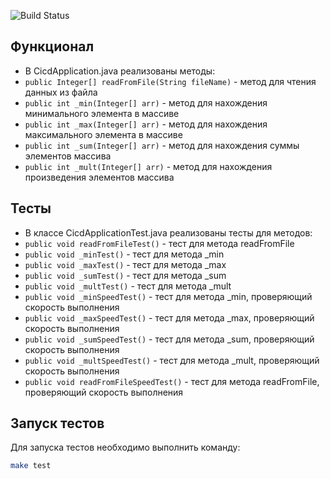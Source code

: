 ![Build Status](https://github.com/DoKep2/CI-CD/tree/master/.github/workflows/app-ci/badge.svg)

## Функционал
- В CicdApplication.java реализованы методы:
- `public Integer[] readFromFile(String fileName)` - метод для чтения данных из файла
- `public int _min(Integer[] arr)` - метод для нахождения минимального элемента в массиве
- `public int _max(Integer[] arr)` - метод для нахождения максимального элемента в массиве
- `public int _sum(Integer[] arr)` - метод для нахождения суммы элементов массива
- `public int _mult(Integer[] arr)` - метод для нахождения произведения элементов массива

## Тесты
- В классе CicdApplicationTest.java реализованы тесты для методов:
- `public void readFromFileTest()` - тест для метода readFromFile
- `public void _minTest()` - тест для метода _min
- `public void _maxTest()` - тест для метода _max
- `public void _sumTest()` - тест для метода _sum
- `public void _multTest()` - тест для метода _mult
- `public void _minSpeedTest()` - тест для метода _min, проверяющий скорость выполнения
- `public void _maxSpeedTest()` - тест для метода _max, проверяющий скорость выполнения
- `public void _sumSpeedTest()` - тест для метода _sum, проверяющий скорость выполнения
- `public void _multSpeedTest()` - тест для метода _mult, проверяющий скорость выполнения
- `public void readFromFileSpeedTest()` - тест для метода readFromFile, проверяющий скорость выполнения

## Запуск тестов
Для запуска тестов необходимо выполнить команду:

```bash
make test
```
